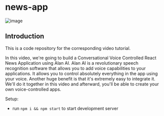 # news-app
![image](https://github.com/20CS067-Tanvi/news-app/assets/97345560/628f0102-64fd-422e-91ff-8155da250aa1)
## Introduction
This is a code repository for the corresponding video tutorial.

In this video, we're going to build a Conversational Voice Controlled React News Application using Alan AI. Alan AI is a revolutionary speech recognition software that allows you to add voice capabilities to your applications. It allows you to control absolutely everything in the app using your voice. Another huge benefit is that it's extremely easy to integrate it. We'll do it together in this video and afterward, you'll be able to create your own voice-controlled apps.

Setup:
- run ```npm i && npm start``` to start development server
